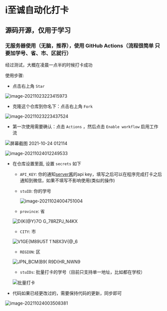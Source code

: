 # i至诚自动化打卡

## 源码开源，仅用于学习

### 无服务器使用（无脑，推荐），使用 GitHub Actions（流程很简单 只要加学号、省、市、区就行）

经过测试，大概在凌晨一点半的时候打卡成功

使用步骤:

- 点击右上角 `Star` 

 ![image-20211023223415973](https://img2020.cnblogs.com/blog/1535189/202110/1535189-20211024011444420-1054435861.png)

- 克隆这个仓库到你名下：点击右上角 `Fork` 

 ![image-20211023223437524](https://img2020.cnblogs.com/blog/1535189/202110/1535189-20211024011444220-574369804.png)

- 第一次使用需要确认：点击 `Actions` ，然后点击 `Enable workflow` 启用工作流

![屏幕截图 2021-10-24 012114](https://img2020.cnblogs.com/blog/1535189/202110/1535189-20211024012336869-1205037702.png)

![image-20211024012249533](https://img2020.cnblogs.com/blog/1535189/202110/1535189-20211024012336425-986933813.png)

- 在仓库设置里面, 设置 `secrets` 如下

  - `API_KEY`: 你的通知[server酱](http://sc.ftqq.com/3.version)的api key，填写之后可以在程序完成打卡之后通知到微信，如果不填写不影响使用(类似的操作)
  - `stuID`: 你的学号

    ![image-20211024004751004](https://img2020.cnblogs.com/blog/1535189/202110/1535189-20211024011443749-1912034824.png)
  -  `province`: 省
  
  ![D(K(@Y}7O G_78RZPJ_N4KX](https://user-images.githubusercontent.com/97134659/148385246-3daf1486-28c0-46f4-9477-70bfe8d7ea1a.png)
  -  `CITY`: 市
  
  ![V1GE{M89U5T 1`N8X3V{@_6](https://user-images.githubusercontent.com/97134659/148385474-c6937ec9-bf27-49fe-b06f-355c16bee75d.png)
  -  `REGION`: 区
  
  ![JPN_BCM(B9( R9D(HR_NWN9](https://user-images.githubusercontent.com/97134659/148385591-a922d148-f3f9-45cd-84b6-33efa5b7e80f.png)
  -  `stuIDs`: 批量打卡的学号（目前只支持单一地址，比如都在学校）
  
  ![批量打卡](https://images.cnblogs.com/cnblogs_com/Lin1031/1924181/o_211128122132_%E5%BE%AE%E4%BF%A1%E5%9B%BE%E7%89%87_20211128202040.png)

- 代码如果已经更改过的，需要保持代码的更新，同步即可

![image-20211024003508381](https://img2020.cnblogs.com/blog/1535189/202110/1535189-20211024011443314-1404804501.png)


